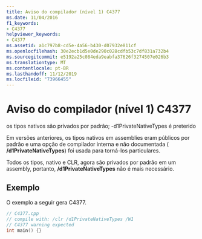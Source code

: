 ```yaml
---
title: Aviso do compilador (nível 1) C4377
ms.date: 11/04/2016
f1_keywords:
- C4377
helpviewer_keywords:
- C4377
ms.assetid: a1c797b8-cd5e-4a56-b430-d07932e811cf
ms.openlocfilehash: 30e2ecb1d5e0de290c028cdfb53c7df831a732b4
ms.sourcegitcommit: e5192a25c084eda9eabfa37626f3274507e026b3
ms.translationtype: MT
ms.contentlocale: pt-BR
ms.lasthandoff: 11/12/2019
ms.locfileid: "73966455"
---
```

# <a name="compiler-warning-level-1-c4377"></a>Aviso do compilador (nível 1) C4377

os tipos nativos são privados por padrão; -d1PrivateNativeTypes é preterido

Em versões anteriores, os tipos nativos em assemblies eram públicos por padrão e uma opção de compilador interna e não documentada ( **/d1PrivateNativeTypes**) foi usada para torná-los particulares.

Todos os tipos, nativo e CLR, agora são privados por padrão em um assembly, portanto, **/d1PrivateNativeTypes** não é mais necessário.

## <a name="example"></a>Exemplo

O exemplo a seguir gera C4377.

```cpp
// C4377.cpp
// compile with: /clr /d1PrivateNativeTypes /W1
// C4377 warning expected
int main() {}
```